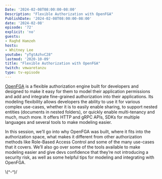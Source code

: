 ```yaml
---
Date: '2024-02-08T08:00:00-08:00'
Description: "Flexible Authorization with OpenFGA"
PublishDate: '2024-02-08T08:00:00-08:00'
date: '2024-02-08'
episode: '72'
explicit: 'no'
guests:
- Raghd Hamzeh
hosts:
- Whitney Lee
youtube: "yTgtAzhvC28"
lastmod: '2020-10-09'
title: "Flexible Authorization with OpenFGA"
twitch: vmwaretanzu
type: tv-episode
---
```


[OpenFGA](https://openfga.dev/) is a flexible authorization engine built for developers and designed to make it easy for them to model their application permissions and add and integrate fine-grained authorization into their applications. Its modeling flexibility allows developers the ability to use it for various complex use-cases, whether it is to easily enable sharing, to support nested entities (documents in nested folders), or quickly enable multi-tenancy and much, much more. It offers HTTP and gRPC APIs, SDKs for multiple languages and several tools to make modeling easier.

In this session, we’ll go into why OpenFGA was built, where it fits into the authorization space, what makes it different from other authorization methods like Role-Based Access Control and some of the many use-cases that it covers. We’ll also go over some of the tools available to make modeling easier and give devs confidence that they’re not introducing a security risk, as well as some helpful tips for modeling and integrating with OpenFGA.

\\(^-^)/
